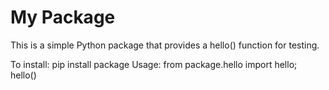 # My Package

This is a simple Python package that provides a hello() function for testing.

To install: pip install package
Usage: from package.hello import hello; hello()